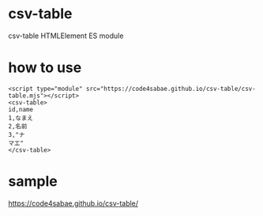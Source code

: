 # csv-table
csv-table HTMLElement ES module  

# how to use
```
<script type="module" src="https://code4sabae.github.io/csv-table/csv-table.mjs"></script>
<csv-table>
id,name
1,なまえ
2,名前
3,"ナ
マエ"
</csv-table>
```

# sample
https://code4sabae.github.io/csv-table/  
